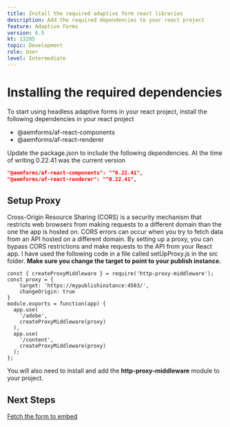 ```yaml
---
title: Install the required adaptive form react libraries
description: Add the required dependencies to your react project
feature: Adaptive Forms
version: 6.5
kt: 13285
topic: Development
role: User
level: Intermediate
---
```


# Installing the required dependencies

To start using headless adaptive forms in your react project, install the following dependencies in your react project

* @aemforms/af-react-components
* @aemforms/af-react-renderer

Update the package.json to include the following dependencies. At the time of writing 0.22.41 was the current version

```json
"@aemforms/af-react-components": "^0.22.41",
"@aemforms/af-react-renderer": "^0.22.41",

```

## Setup Proxy

Cross-Origin Resource Sharing (CORS) is a security mechanism that restricts web browsers from making requests to a different domain than the one the app is hosted on. CORS errors can occur when you try to fetch data from an API hosted on a different domain. By setting up a proxy, you can bypass CORS restrictions and make requests to the API from your React app. I have used the following code in a file called setUpProxy.js in the src folder. **Make sure you change the target to point to your publish instance.**

```
const { createProxyMiddleware } = require('http-proxy-middleware');
const proxy = {
    target: 'https://mypublishinstance:4503/',
    changeOrigin: true
}
module.exports = function(app) {
  app.use(
    '/adobe',
    createProxyMiddleware(proxy)
  ),
  app.use(
    '/content',
    createProxyMiddleware(proxy)
  );
};
```

You will also need to install and add the **http-proxy-middleware** module to your project.

## Next Steps

[Fetch the form to embed](./fetch-the-form.md)